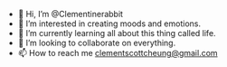 - 👋 Hi, I’m @Clementinerabbit
- 👀 I’m interested in creating moods and emotions. 
- 🌱 I’m currently learning all about this thing called life.
- 💞️ I’m looking to collaborate on everything.
- 📫 How to reach me clementscottcheung@gmail.com

<!---
Clementinerabbit/Clementinerabbit is a ✨ special ✨ repository because its `README.md` (this file) appears on your GitHub profile.
You can click the Preview link to take a look at your changes.
--->
